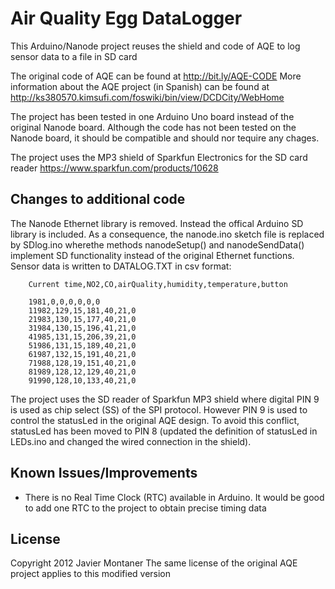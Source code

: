 Air Quality Egg DataLogger
===========================
This Arduino/Nanode project reuses the shield and code of AQE to log sensor data to a file in SD card

The original code of AQE can be found at http://bit.ly/AQE-CODE
More information about the AQE project (in Spanish) can be found at http://ks380570.kimsufi.com/foswiki/bin/view/DCDCity/WebHome

The project has been tested in one Arduino Uno board instead of the original Nanode board. 
Although the code has not been tested on the Nanode board, it should be compatible and should nor tequire any chages.

The project uses the MP3 shield of Sparkfun Electronics for the SD card reader https://www.sparkfun.com/products/10628

Changes to additional code 
--------------------------
The Nanode Ethernet library is removed. Instead the offical Arduino SD library is included. 
As a consequence, the nanode.ino sketch file is replaced by SDlog.ino wherethe methods nanodeSetup() and nanodeSendData() implement SD functionality instead of the original Ethernet functions.
Sensor data is written to DATALOG.TXT in csv format:

		Current time,NO2,CO,airQuality,humidity,temperature,button

		1981,0,0,0,0,0,0
		11982,129,15,181,40,21,0
		21983,130,15,177,40,21,0
		31984,130,15,196,41,21,0
		41985,131,15,206,39,21,0
		51986,131,15,189,40,21,0
		61987,132,15,191,40,21,0
		71988,128,19,151,40,21,0
		81989,128,12,129,40,21,0
		91990,128,10,133,40,21,0

The project uses the SD reader of Sparkfun MP3 shield where digital PIN 9 is used as chip select (SS) of the SPI protocol. 
However PIN 9 is used to control the statusLed in the original AQE design. To avoid this conflict, statusLed has been moved to PIN 8 (updated the definition of statusLed in LEDs.ino and changed the wired connection in the shield).
		
Known Issues/Improvements
---------------------------
- There is no Real Time Clock (RTC) available in Arduino. It would be good to add one RTC to the project to obtain precise timing data

License
-------------
Copyright 2012 Javier Montaner
The same license of the original AQE project applies to this modified version